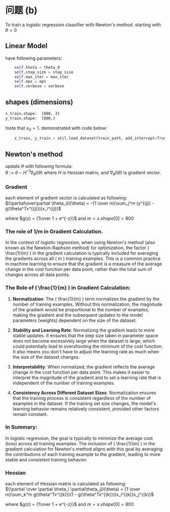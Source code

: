 # 问题 (b)
To train a logistic regression classifier with Newton's method.
starting with $\theta = 0$

## Linear Model
have following parameters:
```python
    self.theta = theta_0
    self.step_size = step_size
    self.max_iter = max_iter
    self.eps = eps
    self.verbose = verbose
```
## shapes (dimensions)
```bash
x_train.shape:  (800, 3)
y_train.shape:  (800,)
```
!note that $x_0 = 1$. demonstrated with code below:
```python
    x_train, y_train = util.load_dataset(train_path, add_intercept=True)
```
## Newton's method
update $\theta$ with following formula:  
$\theta := \theta - H^{-1}\nabla_{\theta}l(\theta)$
where $H$ is Hessian matrix, and $\nabla_{\theta}l(\theta)$ is gradient vector.
### Gradient
each element of gradient vector is calculated as following:  
${\partial\over\partial \theta_i}l(\theta) = -{1 \over m}\sum_j^m (y^{(j)} - g(\theta^Tx^{(j)}))x_i^{(j)}$

where $g(z) = {1\over 1 + e^{-z}}$
and $m = x.shape[0] = 800$

### The role of 1/m in Gradient Calculation.
In the context of logistic regression, when using Newton's method (also known as the Newton-Raphson method) for optimization, the factor \( \frac{1}{m} \) in the gradient calculation is typically included for averaging the gradients across all \( m \) training examples. This is a common practice in machine learning to ensure that the gradient is a measure of the average change in the cost function per data point, rather than the total sum of changes across all data points.

### The Role of \( \frac{1}{m} \) in Gradient Calculation:

1. **Normalization**: The \( \frac{1}{m} \) term normalizes the gradient by the number of training examples. Without this normalization, the magnitude of the gradient would be proportional to the number of examples, making the gradient and the subsequent updates to the model parameters (weights) dependent on the size of the dataset.

2. **Stability and Learning Rate**: Normalizing the gradient leads to more stable updates. It ensures that the step size taken in parameter space does not become excessively large when the dataset is large, which could potentially lead to overshooting the minimum of the cost function. It also means you don't have to adjust the learning rate as much when the size of the dataset changes.

3. **Interpretability**: When normalized, the gradient reflects the average change in the cost function per data point. This makes it easier to interpret the magnitude of the gradient and to set a learning rate that is independent of the number of training examples.

4. **Consistency Across Different Dataset Sizes**: Normalization ensures that the training process is consistent regardless of the number of examples in the dataset. If the training set size changes, the model's learning behavior remains relatively consistent, provided other factors remain constant.

### In Summary:

In logistic regression, the goal is typically to minimize the average cost (loss) across all training examples. The inclusion of \( \frac{1}{m} \) in the gradient calculation for Newton's method aligns with this goal by averaging the contributions of each training example to the gradient, leading to more stable and consistent training behavior.
### Hessian
each element of Hessian matrix is calculated as following:  
${\partial \over \partial \theta_i \partial\theta_j}l(\theta) = {1 \over m}\sum_k^m g(\theta^Tx^{(k)})(1 - g(\theta^Tx^{(k)}))x_i^{(k)}x_j^{(k)}$

where $g(z) = {1\over 1 + e^{-z}}$
and $m = x.shape[0] = 800$
